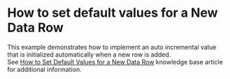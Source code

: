 # How to set default values for a New Data Row


<p>This example demonstrates how to implement an auto incremental value that is initialized automatically when a new row is added.<br />
See <a href="https://www.devexpress.com/Support/Center/p/A320">How to Set Default Values for a New Data Row</a>  knowledge base article for additional information.</p>

<br/>


